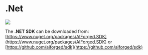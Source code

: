 # .Net

![](https://upload.wikimedia.org/wikipedia/commons/0/0e/Microsoft\_.NET\_logo.png)

The **.NET SDK** can be downloaded from: [https://www.nuget.org/packages/AIForged.SDK](https://www.nuget.org/packages/AIForged.SDK) or [https://github.com/aiforged/sdk](https://github.com/aiforged/sdk)
